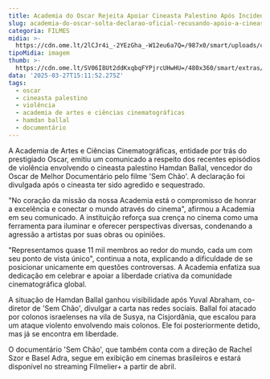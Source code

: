 ```yaml
---
title: Academia do Oscar Rejeita Apoiar Cineasta Palestino Após Incidentes Violentos
slug: academia-do-oscar-solta-declarao-oficial-recusando-apoio-a-cineasta-palestino
categoria: FILMES
midia: >-
  https://cdn.ome.lt/2lCJr4i_-2YEzGha_-W12eu6a7Q=/987x0/smart/uploads/conteudo/fotos/OMELETE_CAPA_-_2025-03-27T114423.578.png
tipoMidia: imagem
thumb: >-
  https://cdn.ome.lt/SV06I8Ut2ddKxqbqFYPjrcUHwHU=/480x360/smart/extras/conteudos/omelete_THUMB_-_2025-03-27T114402.738.png
data: '2025-03-27T15:11:52.275Z'
tags:
  - oscar
  - cineasta palestino
  - violência
  - academia de artes e ciências cinematográficas
  - hamdan ballal
  - documentário
---
```


A Academia de Artes e Ciências Cinematográficas, entidade por trás do prestigiado Oscar, emitiu um comunicado a respeito dos recentes episódios de violência envolvendo o cineasta palestino Hamdan Ballal, vencedor do Oscar de Melhor Documentário pelo filme 'Sem Chão'. A declaração foi divulgada após o cineasta ter sido agredido e sequestrado. 

"No coração da missão da nossa Academia está o compromisso de honrar a excelência e conectar o mundo através do cinema", afirmou a Academia em seu comunicado. A instituição reforça sua crença no cinema como uma ferramenta para iluminar e oferecer perspectivas diversas, condenando a agressão a artistas por suas obras ou opiniões. 

"Representamos quase 11 mil membros ao redor do mundo, cada um com seu ponto de vista único", continua a nota, explicando a dificuldade de se posicionar unicamente em questões controversas. A Academia enfatiza sua dedicação em celebrar e apoiar a liberdade criativa da comunidade cinematográfica global. 

A situação de Hamdan Ballal ganhou visibilidade após Yuval Abraham, co-diretor de 'Sem Chão', divulgar a carta nas redes sociais. Ballal foi atacado por colonos israelenses na vila de Susya, na Cisjordânia, que escalou para um ataque violento envolvendo mais colonos. Ele foi posteriormente detido, mas já se encontra em liberdade. 

O documentário 'Sem Chão', que também conta com a direção de Rachel Szor e Basel Adra, segue em exibição em cinemas brasileiros e estará disponível no streaming Filmelier+ a partir de abril.
